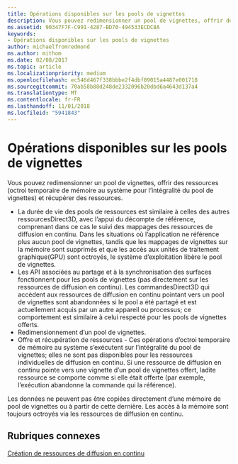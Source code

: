 ```yaml
---
title: Opérations disponibles sur les pools de vignettes
description: Vous pouvez redimensionner un pool de vignettes, offrir des ressources (octroi temporaire de mémoire au système pour l’intégralité du pool de vignettes) et récupérer des ressources.
ms.assetid: 90347F7F-C991-4287-BD70-494533ECDC8A
keywords:
- Opérations disponibles sur les pools de vignettes
author: michaelfromredmond
ms.author: mithom
ms.date: 02/08/2017
ms.topic: article
ms.localizationpriority: medium
ms.openlocfilehash: ec546d467f338bbbe2f4dbf89015a4487e001718
ms.sourcegitcommit: 70ab58b88d248de2332096b20dbd6a4643d137a4
ms.translationtype: MT
ms.contentlocale: fr-FR
ms.lasthandoff: 11/01/2018
ms.locfileid: "5941843"
---
```

# <a name="operations-available-on-tile-pools"></a>Opérations disponibles sur les pools de vignettes


Vous pouvez redimensionner un pool de vignettes, offrir des ressources (octroi temporaire de mémoire au système pour l’intégralité du pool de vignettes) et récupérer des ressources.

-   La durée de vie des pools de ressources est similaire à celles des autres ressourcesDirect3D, avec l’appui du décompte de référence, comprenant dans ce cas le suivi des mappages des ressources de diffusion en continu. Dans les situations où l’application ne référence plus aucun pool de vignettes, tandis que les mappages de vignettes sur la mémoire sont supprimés et que les accès aux unités de traitement graphique(GPU) sont octroyés, le système d’exploitation libère le pool de vignettes.
-   Les API associées au partage et à la synchronisation des surfaces fonctionnent pour les pools de vignettes (pas directement sur les ressources de diffusion en continu). Les commandesDirect3D qui accèdent aux ressources de diffusion en continu pointant vers un pool de vignettes sont abandonnées si le pool a été partagé et est actuellement acquis par un autre appareil ou processus; ce comportement est similaire à celui respecté pour les pools de vignettes offerts.
-   Redimensionnement d’un pool de vignettes.
-   Offre et récupération de ressources - Ces opérations d’octroi temporaire de mémoire au système s’exécutent sur l’intégralité du pool de vignettes; elles ne sont pas disponibles pour les ressources individuelles de diffusion en continu. Si une ressource de diffusion en continu pointe vers une vignette d’un pool de vignettes offert, ladite ressource se comporte comme si elle était offerte (par exemple, l’exécution abandonne la commande qui la référence).

Les données ne peuvent pas être copiées directement d’une mémoire de pool de vignettes ou à partir de cette dernière. Les accès à la mémoire sont toujours octroyés via les ressources de diffusion en continu.

## <a name="span-idrelated-topicsspanrelated-topics"></a><span id="related-topics"></span>Rubriques connexes


[Création de ressources de diffusion en continu](creating-streaming-resources.md)

 

 




